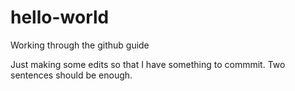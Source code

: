 # hello-world
Working through the github guide

Just making some edits so that I have something to commmit. Two sentences should be enough.
